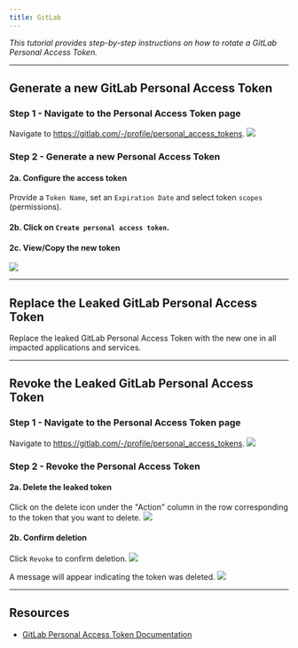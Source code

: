 ```yaml
---
title: GitLab
---
```


*This tutorial provides step-by-step instructions on how to rotate a GitLab Personal Access Token.*

---

## Generate a new GitLab Personal Access Token

### Step 1 - Navigate to the Personal Access Token page
Navigate to https://gitlab.com/-/profile/personal_access_tokens.
![](/images/gitlab/2.png)

### Step 2 - Generate a new Personal Access Token
#### 2a. Configure the access token
Provide a `Token Name`, set an `Expiration Date` and select token `scopes` (permissions).
#### 2b. Click on `Create personal access token`.
#### 2c. View/Copy the new token
![](/images/gitlab/3.png)

---

## Replace the Leaked GitLab Personal Access Token
Replace the leaked GitLab Personal Access Token with the new one in all impacted applications and services.

---

## Revoke the Leaked GitLab Personal Access Token

### Step 1 - Navigate to the Personal Access Token page
Navigate to https://gitlab.com/-/profile/personal_access_tokens.
![](/images/gitlab/2.png)


### Step 2 - Revoke the Personal Access Token
#### 2a. Delete the leaked token
Click on the delete icon under the "Action" column in the row corresponding to the token that you want to delete. 
![](/images/gitlab/4.png)
#### 2b. Confirm deletion
Click `Revoke` to confirm deletion.
![](/images/gitlab/5.png)

A message will appear indicating the token was deleted.
![](/images/gitlab/6.png)

---

## Resources
- [GitLab Personal Access Token Documentation](https://docs.gitlab.com/ee/user/profile/personal_access_tokens.html)